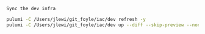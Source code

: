 ```bash {"id":"01HZ2GTQAA8ECXR36P75BTCPB9"}
Sync the dev infra
```

```bash {"id":"01HZ2GTQAA8ECXR36P75EJBGK4"}
pulumi -C /Users/jlewi/git_foyle/iac/dev refresh -y
pulumi -C /Users/jlewi/git_foyle/iac/dev up --diff --skip-preview --non-interactive
```
